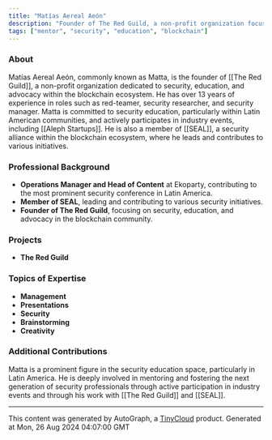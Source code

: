 ```yaml
---
title: "Matías Aereal Aeón"
description: "Founder of The Red Guild, a non-profit organization focused on security, education, and advocacy in the blockchain ecosystem."
tags: ["mentor", "security", "education", "blockchain"]
---
```


### About
Matías Aereal Aeón, commonly known as Matta, is the founder of [[The Red Guild]], a non-profit organization dedicated to security, education, and advocacy within the blockchain ecosystem. He has over 13 years of experience in roles such as red-teamer, security researcher, and security manager. Matta is committed to security education, particularly within Latin American communities, and actively participates in industry events, including [[Aleph Startups]]. He is also a member of [[SEAL]], a security alliance within the blockchain ecosystem, where he leads and contributes to various initiatives.

### Professional Background
- **Operations Manager and Head of Content** at Ekoparty, contributing to the most prominent security conference in Latin America.
- **Member of SEAL**, leading and contributing to various security initiatives.
- **Founder of The Red Guild**, focusing on security, education, and advocacy in the blockchain community.

### Projects
- **The Red Guild**

### Topics of Expertise
- **Management**
- **Presentations**
- **Security**
- **Brainstorming**
- **Creativity**

### Additional Contributions
Matta is a prominent figure in the security education space, particularly in Latin America. He is deeply involved in mentoring and fostering the next generation of security professionals through active participation in industry events and through his work with [[The Red Guild]] and [[SEAL]].

---
This content was generated by AutoGraph, a [TinyCloud](https://tinycloud.xyz/) product.
Generated at Mon, 26 Aug 2024 04:07:00 GMT